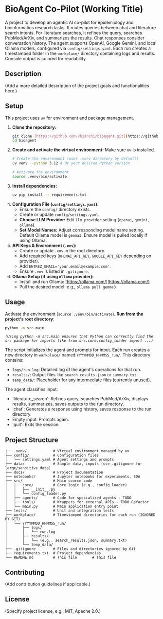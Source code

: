 # BioAgent Co-Pilot (Working Title)

A project to develop an agentic AI co-pilot for epidemiology and bioinformatics research tasks. It routes queries between chat and literature search intents. For literature searches, it refines the query, searches PubMed/ArXiv, and summarizes the results. Chat responses consider conversation history. The agent supports OpenAI, Google Gemini, and local Ollama models, configured via `config/settings.yaml`. Each run creates a timestamped folder in the `workplace/` directory containing logs and results. Console output is colored for readability.

## Description

(Add a more detailed description of the project goals and functionalities here.)

## Setup

This project uses `uv` for environment and package management.

1.  **Clone the repository:**
    ```bash
    git clone [https://github.com/vbianchi/bioagent.git](https://github.com/vbianchi/bioagent.git)
    cd bioagent
    ```
2.  **Create and activate the virtual environment:**
    Make sure `uv` is installed.
    ```bash
    # Create the environment (uses .venv directory by default)
    uv venv --python 3.12 # Or your desired Python version

    # Activate the environment
    source .venv/bin/activate
    ```
3.  **Install dependencies:**
    ```bash
    uv pip install -r requirements.txt
    ```
4.  **Configuration File (`config/settings.yaml`):**
    * Ensure the `config/` directory exists.
    * Create or update `config/settings.yaml`.
    * **Choose LLM Provider:** Edit `llm_provider` setting (`openai`, `gemini`, `ollama`).
    * **Set Model Names:** Adjust corresponding model name setting. Default Ollama model is `gemma3`. Ensure model is pulled locally if using Ollama.
5.  **API Keys & Environment (`.env`):**
    * Create or update `.env` in the root directory.
    * Add required keys (`OPENAI_API_KEY`, `GOOGLE_API_KEY` depending on provider).
    * Add `ENTREZ_EMAIL='your.email@example.com'`.
    * Ensure `.env` is listed in `.gitignore`.
6.  **Ollama Setup (if using `ollama` provider):**
    * Install and run Ollama: [https://ollama.com/](https://ollama.com/)
    * Pull the desired model: e.g., `ollama pull gemma3`

## Usage

Activate the environment (`source .venv/bin/activate`). **Run from the project's root directory**:

```bash
python -m src.main
```

*```(Using python -m src.main ensures that Python can correctly find the src package for imports like from src.core.config_loader import ...)```*

The script initializes the agent and prompts for input. Each run creates a new directory in `workplace/` named `YYYYMMDD_HHMMSS_run/`. This directory contains:
-   `logs/run.log`: Detailed log of the agent's operations for that run.
-   `results/`: Output files like `search_results.json` or `summary.txt`.
-   `temp_data/`: Placeholder for any intermediate files (currently unused).

The agent classifies input:
-   'literature_search': Refines query, searches PubMed/ArXiv, displays results, summarizes, saves outputs to the run directory.
-   'chat': Generates a response using history, saves response to the run directory.
-   Empty input: Prompts again.
-   'quit': Exits the session.

## Project Structure
```
├── .venv/            # Virtual environment managed by uv
├── config/           # Configuration files
│   └── settings.yaml # Agent settings and prompts
├── data/             # Sample data, inputs (use .gitignore for large/sensitive data)
├── docs/             # Project documentation
├── notebooks/        # Jupyter notebooks for experiments, EDA
├── src/              # Main source code
│   ├── core/         # Core logic (e.g., config loader)
│   │   ├── __init__.py
│   │   └── config_loader.py
│   ├── agents/       # Code for specialized agents - TODO
│   ├── tools/        # Wrappers for external APIs - TODO Refactor
│   └── main.py       # Main application entry point
├── tests/            # Unit and integration tests
├── workplace/        # Timestamped directories for each run (IGNORED BY GIT)
│   └── YYYYMMDD_HHMMSS_run/
│       ├── logs/
│       │   └── run.log
│       ├── results/
│       │   └── (e.g., search_results.json, summary.txt)
│       └── temp_data/
├── .gitignore        # Files and directories ignored by Git
├── requirements.txt  # Project dependencies
└── README.md         # This file       # This file
```

## Contributing
(Add contribution guidelines if applicable.)

## License
(Specify project license, e.g., MIT, Apache 2.0.)
